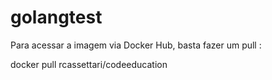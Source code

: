 # golangtest

Para acessar a imagem via Docker Hub, basta fazer um pull :

docker pull rcassettari/codeeducation


